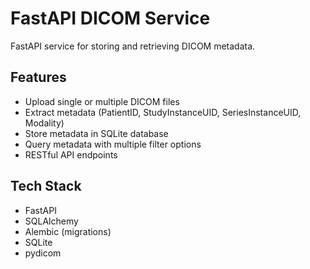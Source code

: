 # FastAPI DICOM Service

FastAPI service for storing and retrieving DICOM metadata.

## Features

- Upload single or multiple DICOM files
- Extract metadata (PatientID, StudyInstanceUID, SeriesInstanceUID, Modality)
- Store metadata in SQLite database
- Query metadata with multiple filter options
- RESTful API endpoints

## Tech Stack

- FastAPI
- SQLAlchemy
- Alembic (migrations)
- SQLite
- pydicom

